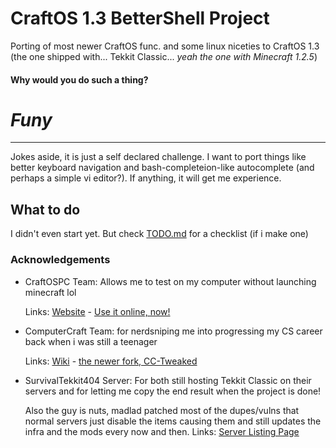 # CraftOS 1.3 BetterShell Project

Porting of most newer CraftOS func. and some linux niceties to CraftOS 1.3 
(the one shipped with... Tekkit Classic... _yeah the one with Minecraft 1.2.5_)

#### Why would you do such a thing?

_Funy_
===
---
Jokes aside, it is just a self declared challenge. I want to port things like better keyboard navigation and bash-completeion-like autocomplete (and perhaps a simple vi editor?). If anything, it will get me experience.

## What to do

I didn't even start yet.
But check [TODO.md](./TODO.md) for a checklist (if i make one)

### Acknowledgements

- CraftOSPC Team: Allows me to test on my computer without launching minecraft lol

  Links: [Website](https://www.craftos-pc.cc/) - [Use it online, now!](https://www.craftos-pc.cc/online/)
- ComputerCraft Team: for nerdsniping me into progressing my CS career back when i was still a teenager

  Links: [Wiki](https://www.computercraft.info/wiki/Main_Page) - [the newer fork, CC-Tweaked](https://tweaked.cc/)
- SurvivalTekkit404 Server: For both still hosting Tekkit Classic on their servers and for letting me copy the end result when the project is done!
  
  Also the guy is nuts, madlad patched most of the dupes/vulns that normal servers just disable the items causing them and still updates the infra and the mods every now and then.
  Links: [Server Listing Page](https://minecraft-mp.com/server-s325695)

